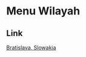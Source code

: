 # Menu Wilayah

## Link

[Bratislava, Slowakia](https://github.com/gigit-pemilu/pemilu-2024-99-luar-negeri/tree/main/pileg-dpr/hitung-suara/sub/99-luar-negeri/sub/21-bratislava-slowakia/sub/01-bratislava-slowakia/sub/0001-bratislava-slowakia)

